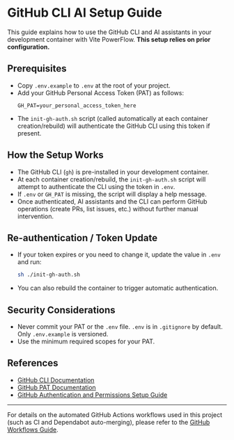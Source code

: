 # GitHub CLI AI Setup Guide

This guide explains how to use the GitHub CLI and AI assistants in your development container with Vite PowerFlow. **This setup relies on prior configuration.**

## Prerequisites

- Copy `.env.example` to `.env` at the root of your project.
- Add your GitHub Personal Access Token (PAT) as follows:
  ```
  GH_PAT=your_personal_access_token_here
  ```
- The `init-gh-auth.sh` script (called automatically at each container creation/rebuild) will authenticate the GitHub CLI using this token if present.

## How the Setup Works

- The GitHub CLI (`gh`) is pre-installed in your development container.
- At each container creation/rebuild, the `init-gh-auth.sh` script will attempt to authenticate the CLI using the token in `.env`.
- If `.env` or `GH_PAT` is missing, the script will display a help message.
- Once authenticated, AI assistants and the CLI can perform GitHub operations (create PRs, list issues, etc.) without further manual intervention.

## Re-authentication / Token Update

- If your token expires or you need to change it, update the value in `.env` and run:
  ```sh
  sh ./init-gh-auth.sh
  ```
- You can also rebuild the container to trigger automatic authentication.

## Security Considerations

- Never commit your PAT or the `.env` file. `.env` is in `.gitignore` by default. Only `.env.example` is versioned.
- Use the minimum required scopes for your PAT.

## References

- [GitHub CLI Documentation](https://cli.github.com/manual/)
- [GitHub PAT Documentation](https://docs.github.com/en/authentication/keeping-your-account-and-data-secure/creating-a-personal-access-token)
- [GitHub Authentication and Permissions Setup Guide](./github-permissions-setup.md)

---

For details on the automated GitHub Actions workflows used in this project (such as CI and Dependabot auto-merging), please refer to the [GitHub Workflows Guide](./github-ci-workflows-setup.md).
